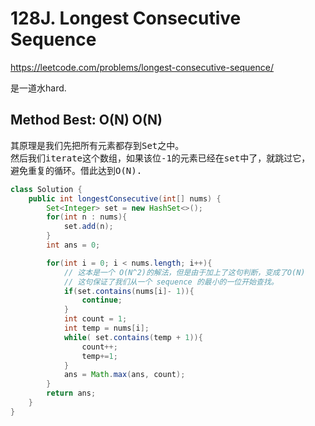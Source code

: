 # 128J. Longest Consecutive Sequence
https://leetcode.com/problems/longest-consecutive-sequence/

是一道水hard.
## Method Best: O(N) O(N)
<pre>
其原理是我们先把所有元素都存到Set之中。
然后我们iterate这个数组，如果该位-1的元素已经在set中了，就跳过它，
避免重复的循环。借此达到O(N).
</pre>
```Java
class Solution {
    public int longestConsecutive(int[] nums) {
        Set<Integer> set = new HashSet<>();
        for(int n : nums){
            set.add(n);
        }
        int ans = 0;

        for(int i = 0; i < nums.length; i++){
            // 这本是一个 O(N^2)的解法，但是由于加上了这句判断，变成了O(N)
            // 这句保证了我们从一个 sequence 的最小的一位开始查找。
            if(set.contains(nums[i]- 1)){
                continue;
            }
            int count = 1;
            int temp = nums[i];
            while( set.contains(temp + 1)){
                count++;
                temp+=1;
            }
            ans = Math.max(ans, count);
        }
        return ans;
    }
}
```
